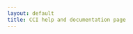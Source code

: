 ```yaml
---
layout: default
title: CCI help and documentation page
---
```


<div id="md-content" />

<script>
const imageRegex = /!\[(?<altText>.*)\]\s*\((?<imageURL>.+)\)|img\s*src="(?<imageURL1>[^"]*)"\s*alt="(?<altText1>[^"]*)" \/>|img\s*alt="(?<altText2>[^"]*)"\s*src="(?<imageURL2>[^"]*)" \/>/gm;

async function fetchMarkdownAndImages(mdUrl) {
  const baseUrl = mdUrl.substring(0, mdUrl.lastIndexOf('/') + 1);
  
  // Fetch markdown content
  const mdResponse = await fetch(mdUrl);
  const mdText = await mdResponse.text();

  // Extract image URLs using regex from search result [3]
  let images = [];
  let match;

  while ((match = imageRegex.exec(mdText)) !== null) {
    const src = match.groups.imageURL || match.groups.imageURL1 || match.groups.imageURL2;
    const absoluteUrl = new URL(src, baseUrl).href;
    images.push(absoluteUrl);
  }

  // Fetch all images in parallel
  const imageResponses = await Promise.all(
    images.map(url => fetch(url).catch(e => null))
  );

  // Create object with markdown and images
  return {
    markdown: mdText,
    baseUrl, 
    images: await Promise.all(imageResponses.map(async (res, i) => ({
      url: images[i],
      status: res ? res.status : 404,
      content: res ? await res.blob() : null
    })))
  };
}

// Usage
fetchMarkdownAndImages('https://raw.githubusercontent.com/CCI-GU-Sweden/Omero_GU/test/main/static/help.md')
  .then(({markdown, baseUrl, images}) => {
    console.log('Fetched images:', images);
    
    // Render markdown with resolved URLs
    const resolvedMarkdown = markdown.replace(imageRegex, (match, ...args) => {
      const groups = args.pop();
      const src = groups.imageURL || groups.imageURL1 || groups.imageURL2;
      const absoluteUrl = new URL(src, baseUrl).href;
      return match.replace(src, absoluteUrl);
    });

    document.getElementById('md-content').innerHTML = `<md>${resolvedMarkdown}</md>`;
    renderMarkdown();
  })
  .catch(console.error);
</script>
<script src='https://cdn.jsdelivr.net/gh/MarketingPipeline/Markdown-Tag/markdown-tag.js'></script>

